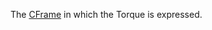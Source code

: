 The [CFrame](https://developer.roblox.com/api-reference/datatype/CFrame) in which the Torque is expressed.